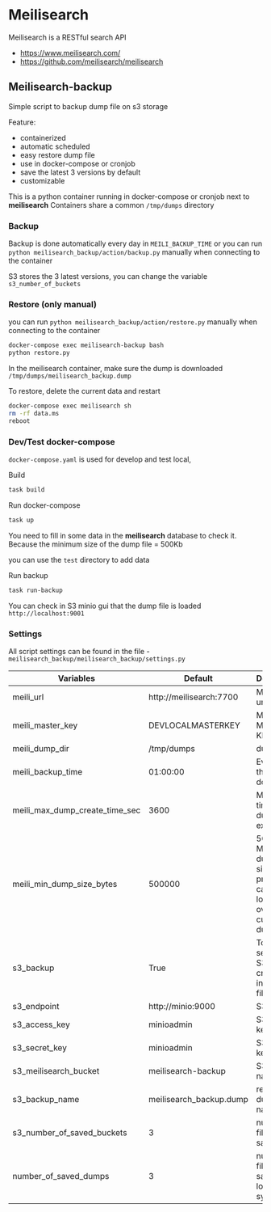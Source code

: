 # Meilisearch

Meilisearch is a RESTful search API

- https://www.meilisearch.com/
- https://github.com/meilisearch/meilisearch

## Meilisearch-backup

Simple script to backup dump file on s3 storage

Feature:
- containerized
- automatic scheduled
- easy restore dump file
- use in docker-compose or cronjob
- save the latest 3 versions by default
- customizable

This is a python container running in docker-compose or cronjob next to **meilisearch**
Containers share a common `/tmp/dumps` directory

### Backup

Backup is done automatically every day in `MEILI_BACKUP_TIME` or you can run `python meilisearch_backup/action/backup.py` manually when connecting to the container

S3 stores the 3 latest versions, you can change the variable `s3_number_of_buckets`

### Restore (only manual)

you can run `python meilisearch_backup/action/restore.py` manually when connecting to the container

```bash
docker-compose exec meilisearch-backup bash
python restore.py
```

In the meilisearch container, make sure the dump is downloaded `/tmp/dumps/meilisearch_backup.dump`

To restore, delete the current data and restart

```bash
docker-compose exec meilisearch sh
rm -rf data.ms
reboot
```

### Dev/Test docker-compose

`docker-compose.yaml` is used for develop and test local, 

Build

```bash
task build
```

Run docker-compose
```bash
task up
```

You need to fill in some data in the **meilisearch** database to check it. Because the minimum size of the dump file = 500Kb

you can use the `test` directory to add data

Run backup
```bash
task run-backup
```

You can check in S3 minio gui that the dump file is loaded `http://localhost:9001`

### Settings

All script settings can be found in the file - `meilisearch_backup/meilisearch_backup/settings.py`


| Variables | Default | Descriptions |
|----------|----------|----------|
| meili_url | http://meilisearch:7700  |  Meilisearch url |
| meili_master_key | DEVLOCALMASTERKEY | Meilisearch MASTER KEY |
| meili_dump_dir | /tmp/dumps | dumps dir |
| meili_backup_time | 01:00:00 | Every day at this time does a dump |
| meili_max_dump_create_time_sec | 3600 | Maximum time for dump task execution |
| meili_min_dump_size_bytes | 500000 | 500kb Minimum dump file size (for protection in case of data loss to avoid overwriting current dump files) |
| s3_backup | True | To disable sending to S3 (will only create dump in local filesystem) |
| s3_endpoint | http://minio:9000| S3 url |
| s3_access_key | minioadmin | S3 access key |
| s3_secret_key | minioadmin | S3 secret key |
| s3_meilisearch_bucket | meilisearch-backup | S3 bucket name |
| s3_backup_name | meilisearch_backup.dump | recovery dump file name |
| s3_number_of_saved_buckets | 3 | number of files to be saved S3 |
| number_of_saved_dumps | 3 | number of files to be saved in the local file system |
